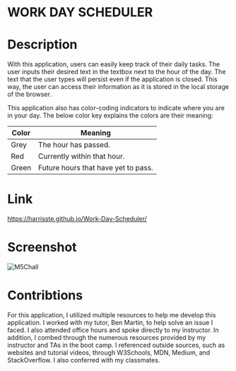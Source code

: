 # WORK DAY SCHEDULER

# Description

With this application, users can easily keep track of their daily tasks. The user inputs their desired text in the textbox next to the hour of the day. The text that the user types will persist even if the application is closed. This way, the user can access their information as it is stored in the local storage of the browser.

This application also has color-coding indicators to indicate where you are in your day. The below color key explains the colors are their meaning:

Color         | Meaning
------------- | -------------
Grey          | The hour has passed.
Red           | Currently within that hour.
Green         | Future hours that have yet to pass.


# Link

https://harrisste.github.io/Work-Day-Scheduler/

# Screenshot

![M5Chall](https://user-images.githubusercontent.com/126029841/233492238-aba626f2-7b04-4ee4-a488-6fc3979e6c6a.PNG)

# Contribtions

For this application, I utilized multiple resources to help me develop this application. I worked with my tutor, Ben Martin, to help solve an issue I faced. I also attended office hours and spoke directly to my instructor. In addition, I combed through the numerous resources provided by my instructor and TAs in the boot camp. I referenced outside sources, such as websites and tutorial videos, through W3Schools, MDN, Medium, and StackOverflow. I also conferred with my classmates.
